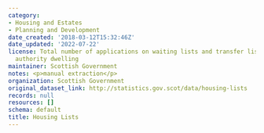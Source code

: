 ```yaml
---
category:
- Housing and Estates
- Planning and Development
date_created: '2018-03-12T15:32:46Z'
date_updated: '2022-07-22'
license: Total number of applications on waiting lists and transfer lists for a local
  authority dwelling
maintainer: Scottish Government
notes: <p>manual extraction</p>
organization: Scottish Government
original_dataset_link: http://statistics.gov.scot/data/housing-lists
records: null
resources: []
schema: default
title: Housing Lists
---
```

